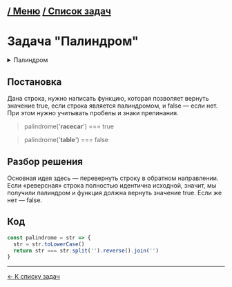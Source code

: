 [/ Меню](https://github.com/samatakaya1/Interview-material/blob/main/README.md)   [/ Список задач](https://github.com/samatakaya1/Interview-material/blob/main/problems/problems.md)
---
# Задача "Палиндром"

<details>
<summary>Палиндром</summary>
<br/>

> Cлово, предложение или последовательность символов,
> которая абсолютно одинаково читается как в привычном направлении, так
> и в обратном. К примеру, “Anna” — это палиндром, а “table” и “John” —
> нет.

</details>





## Постановка

Дана строка, нужно написать функцию, которая позволяет вернуть значение true, если строка является палиндромом, и false — если нет. При этом нужно учитывать пробелы и знаки препинания.

> palindrome('**racecar**') === true

> palindrome('**table**') === false

## Разбор решения

Основная идея здесь — перевернуть строку в обратном направлении. Если «реверсная» строка полностью идентична исходной, значит, мы получили палиндром и функция должна вернуть значение true. Если же нет — false.


## Код

```js
const palindrome = str => {
  str = str.toLowerCase()
  return str === str.split('').reverse().join('')
}
```
---
[<- К списку задач](https://github.com/samatakaya1/Interview-material/blob/main/problems/README.md)
